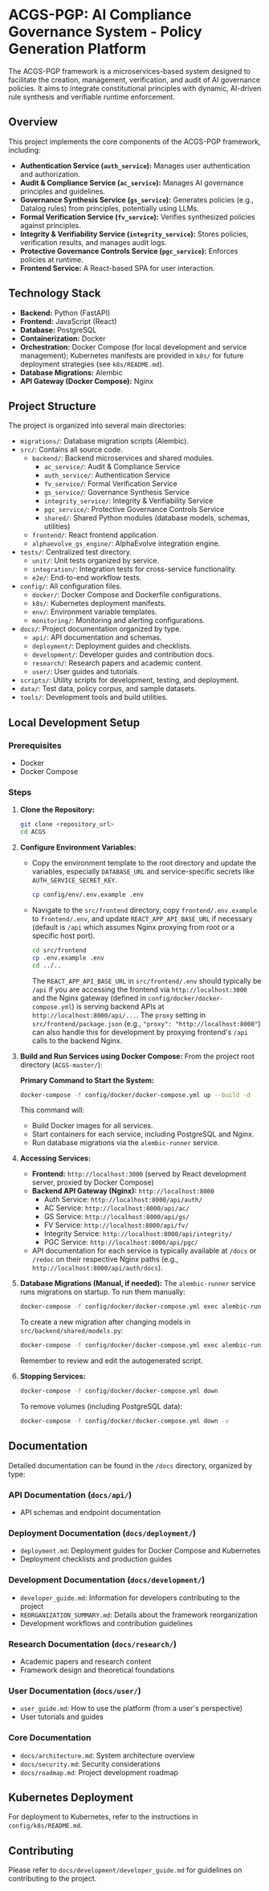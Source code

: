 # ACGS-PGP: AI Compliance Governance System - Policy Generation Platform

The ACGS-PGP framework is a microservices-based system designed to facilitate the creation, management, verification, and audit of AI governance policies. It aims to integrate constitutional principles with dynamic, AI-driven rule synthesis and verifiable runtime enforcement.

## Overview

This project implements the core components of the ACGS-PGP framework, including:
-   **Authentication Service (`auth_service`):** Manages user authentication and authorization.
-   **Audit & Compliance Service (`ac_service`):** Manages AI governance principles and guidelines.
-   **Governance Synthesis Service (`gs_service`):** Generates policies (e.g., Datalog rules) from principles, potentially using LLMs.
-   **Formal Verification Service (`fv_service`):** Verifies synthesized policies against principles.
-   **Integrity & Verifiability Service (`integrity_service`):** Stores policies, verification results, and manages audit logs.
-   **Protective Governance Controls Service (`pgc_service`):** Enforces policies at runtime.
-   **Frontend Service:** A React-based SPA for user interaction.

## Technology Stack

-   **Backend:** Python (FastAPI)
-   **Frontend:** JavaScript (React)
-   **Database:** PostgreSQL
-   **Containerization:** Docker
-   **Orchestration:** Docker Compose (for local development and service management); Kubernetes manifests are provided in `k8s/` for future deployment strategies (see `k8s/README.md`).
-   **Database Migrations:** Alembic
-   **API Gateway (Docker Compose):** Nginx

## Project Structure

The project is organized into several main directories:
-   `migrations/`: Database migration scripts (Alembic).
-   `src/`: Contains all source code.
    -   `backend/`: Backend microservices and shared modules.
        -   `ac_service/`: Audit & Compliance Service
        -   `auth_service/`: Authentication Service
        -   `fv_service/`: Formal Verification Service
        -   `gs_service/`: Governance Synthesis Service
        -   `integrity_service/`: Integrity & Verifiability Service
        -   `pgc_service/`: Protective Governance Controls Service
        -   `shared/`: Shared Python modules (database models, schemas, utilities)
    -   `frontend/`: React frontend application.
    -   `alphaevolve_gs_engine/`: AlphaEvolve integration engine.
-   `tests/`: Centralized test directory.
    -   `unit/`: Unit tests organized by service.
    -   `integration/`: Integration tests for cross-service functionality.
    -   `e2e/`: End-to-end workflow tests.
-   `config/`: All configuration files.
    -   `docker/`: Docker Compose and Dockerfile configurations.
    -   `k8s/`: Kubernetes deployment manifests.
    -   `env/`: Environment variable templates.
    -   `monitoring/`: Monitoring and alerting configurations.
-   `docs/`: Project documentation organized by type.
    -   `api/`: API documentation and schemas.
    -   `deployment/`: Deployment guides and checklists.
    -   `development/`: Developer guides and contribution docs.
    -   `research/`: Research papers and academic content.
    -   `user/`: User guides and tutorials.
-   `scripts/`: Utility scripts for development, testing, and deployment.
-   `data/`: Test data, policy corpus, and sample datasets.
-   `tools/`: Development tools and build utilities.

## Local Development Setup

### Prerequisites

-   Docker
-   Docker Compose

### Steps

1.  **Clone the Repository:**
    ```bash
    git clone <repository_url>
    cd ACGS
    ```

2.  **Configure Environment Variables:**
    *   Copy the environment template to the root directory and update the variables, especially `DATABASE_URL` and service-specific secrets like `AUTH_SERVICE_SECRET_KEY`.
        ```bash
        cp config/env/.env.example .env
        ```
    *   Navigate to the `src/frontend` directory, copy `frontend/.env.example` to `frontend/.env`, and update `REACT_APP_API_BASE_URL` if necessary (default is `/api` which assumes Nginx proxying from root or a specific host port).
        ```bash
        cd src/frontend
        cp .env.example .env
        cd ../..
        ```
        The `REACT_APP_API_BASE_URL` in `src/frontend/.env` should typically be `/api` if you are accessing the frontend via `http://localhost:3000` and the Nginx gateway (defined in `config/docker/docker-compose.yml`) is serving backend APIs at `http://localhost:8000/api/...`. The `proxy` setting in `src/frontend/package.json` (e.g., `"proxy": "http://localhost:8000"`) can also handle this for development by proxying frontend's `/api` calls to the backend Nginx.

3.  **Build and Run Services using Docker Compose:**
    From the project root directory (`ACGS-master/`):

    **Primary Command to Start the System:**
    ```bash
    docker-compose -f config/docker/docker-compose.yml up --build -d
    ```
    This command will:
    *   Build Docker images for all services.
    *   Start containers for each service, including PostgreSQL and Nginx.
    *   Run database migrations via the `alembic-runner` service.

4.  **Accessing Services:**
    *   **Frontend:** `http://localhost:3000` (served by React development server, proxied by Docker Compose)
    *   **Backend API Gateway (Nginx):** `http://localhost:8000`
        *   Auth Service: `http://localhost:8000/api/auth/`
        *   AC Service: `http://localhost:8000/api/ac/`
        *   GS Service: `http://localhost:8000/api/gs/`
        *   FV Service: `http://localhost:8000/api/fv/`
        *   Integrity Service: `http://localhost:8000/api/integrity/`
        *   PGC Service: `http://localhost:8000/api/pgc/`
    *   API documentation for each service is typically available at `/docs` or `/redoc` on their respective Nginx paths (e.g., `http://localhost:8000/api/auth/docs`).

5.  **Database Migrations (Manual, if needed):**
    The `alembic-runner` service runs migrations on startup. To run them manually:
    ```bash
    docker-compose -f config/docker/docker-compose.yml exec alembic-runner alembic upgrade head
    ```
    To create a new migration after changing models in `src/backend/shared/models.py`:
    ```bash
    docker-compose -f config/docker/docker-compose.yml exec alembic-runner alembic revision -m "your_migration_message" --autogenerate
    ```
    Remember to review and edit the autogenerated script.

6.  **Stopping Services:**
    ```bash
    docker-compose -f config/docker/docker-compose.yml down
    ```
    To remove volumes (including PostgreSQL data):
    ```bash
    docker-compose -f config/docker/docker-compose.yml down -v
    ```

## Documentation

Detailed documentation can be found in the `/docs` directory, organized by type:

### API Documentation (`docs/api/`)
- API schemas and endpoint documentation

### Deployment Documentation (`docs/deployment/`)
- `deployment.md`: Deployment guides for Docker Compose and Kubernetes
- Deployment checklists and production guides

### Development Documentation (`docs/development/`)
- `developer_guide.md`: Information for developers contributing to the project
- `REORGANIZATION_SUMMARY.md`: Details about the framework reorganization
- Development workflows and contribution guidelines

### Research Documentation (`docs/research/`)
- Academic papers and research content
- Framework design and theoretical foundations

### User Documentation (`docs/user/`)
- `user_guide.md`: How to use the platform (from a user's perspective)
- User tutorials and guides

### Core Documentation
- `docs/architecture.md`: System architecture overview
- `docs/security.md`: Security considerations
- `docs/roadmap.md`: Project development roadmap

## Kubernetes Deployment

For deployment to Kubernetes, refer to the instructions in `config/k8s/README.md`.

## Contributing

Please refer to `docs/development/developer_guide.md` for guidelines on contributing to the project.
